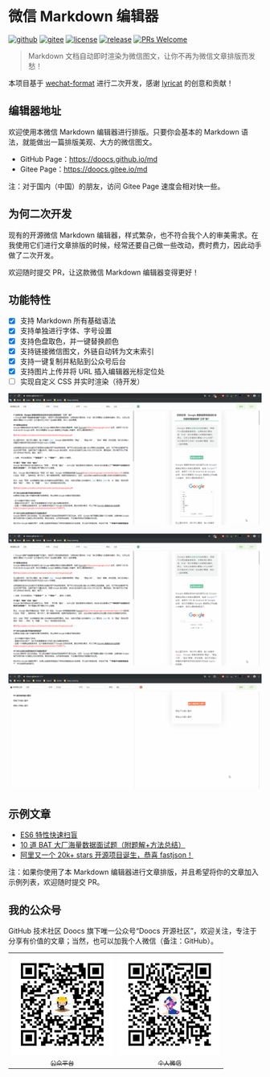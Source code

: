 # 微信 Markdown 编辑器
[![github](https://badgen.net/badge/⭐/GitHub/cyan)](https://github.com/doocs/md) [![gitee](https://badgen.net/badge/⭐/Gitee/cyan)](https://gitee.com/doocs/md) [![license](https://badgen.net/github/license/doocs/md)](./LICENSE) [![release](https://img.shields.io/github/v/release/doocs/md.svg)](https://github.com/doocs/md/releases/tag/v1.0.0) [![PRs Welcome](https://badgen.net/badge/PRs/welcome/green)](http://makeapullrequest.com)

> Markdown 文档自动即时渲染为微信图文，让你不再为微信文章排版而发愁！

本项目基于 [wechat-format](https://github.com/lyricat/wechat-format) 进行二次开发，感谢 [lyricat](https://github.com/lyricat) 的创意和贡献！

## 编辑器地址
欢迎使用本微信 Markdown 编辑器进行排版。只要你会基本的 Markdown 语法，就能做出一篇排版美观、大方的微信图文。

- GitHub Page：https://doocs.github.io/md
- Gitee Page：https://doocs.gitee.io/md

注：对于国内（中国）的朋友，访问 Gitee Page 速度会相对快一些。

## 为何二次开发
现有的开源微信 Markdown 编辑器，样式繁杂，也不符合我个人的审美需求。在我使用它们进行文章排版的时候，经常还要自己做一些改动，费时费力，因此动手做了二次开发。

欢迎随时提交 PR，让这款微信 Markdown 编辑器变得更好！

## 功能特性
- [x] 支持 Markdown 所有基础语法
- [x] 支持单独进行字体、字号设置
- [x] 支持色盘取色，并一键替换颜色
- [x] 支持链接微信图文，外链自动转为文末索引
- [x] 支持一键复制并粘贴到公众号后台
- [x] 支持图片上传并将 URL 插入编辑器光标定位处
- [ ] 实现自定义 CSS 并实时渲染（待开发）

![select-and-replace-color-theme](./assets/images/select-and-replace-color-theme.gif)

![copy-and-paste](./assets/images/copy-and-paste.gif)

![insert-image](./assets/images/insert-image.gif)

## 示例文章
- [ES6 特性快速扫盲](https://mp.weixin.qq.com/s/I3EzOO0skf8xDCGtyYM5Lg)
- [10 道 BAT 大厂海量数据面试题（附题解+方法总结）](https://mp.weixin.qq.com/s/rjGqxUvrEqJNlo09GrT1Dw)
- [阿里又一个 20k+ stars 开源项目诞生，恭喜 fastjson！](https://mp.weixin.qq.com/s/RNKDCK2KoyeuMeEs6GUrow)

注：如果你使用了本 Markdown 编辑器进行文章排版，并且希望将你的文章加入示例列表，欢迎随时提交 PR。

## 我的公众号
GitHub 技术社区 Doocs 旗下唯一公众号“Doocs 开源社区”，欢迎关注，专注于分享有价值的文章；当然，也可以加我个人微信（备注：GitHub）。

<table>
    <tr>
      <td align="center" style="width: 200px;">
        <a href="https://github.com/doocs">
          <img src="./assets/images/qrcode-for-doocs.jpg" style="width: 400px;"><br>
          <sub>公众平台</sub>
        </a><br>
      </td>
      <td align="center" style="width: 200px;">
        <a href="https://github.com/yanglbme">
          <img src="./assets/images/qrcode-for-yanglbme.jpg" style="width: 400px;"><br>
          <sub>个人微信</sub>
        </a><br>
      </td>
    </tr>
</table>
